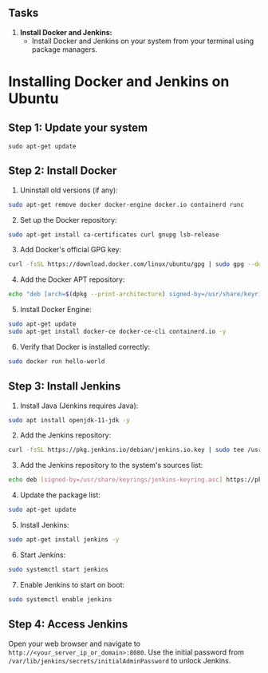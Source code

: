 ## Tasks

1. **Install Docker and Jenkins:**
   - Install Docker and Jenkins on your system from your terminal using package managers.

# Installing Docker and Jenkins on Ubuntu

## Step 1: Update your system

```
sudo apt-get update
```

## Step 2: Install Docker

1. Uninstall old versions (if any):

```bash
sudo apt-get remove docker docker-engine docker.io containerd runc
```

2. Set up the Docker repository:

```bash
sudo apt-get install ca-certificates curl gnupg lsb-release
```

3. Add Docker's official GPG key:

```bash
curl -fsSL https://download.docker.com/linux/ubuntu/gpg | sudo gpg --dearmor -o /usr/share/keyrings/docker-archive-keyring.gpg
```

4. Add the Docker APT repository:

```bash
echo "deb [arch=$(dpkg --print-architecture) signed-by=/usr/share/keyrings/docker-archive-keyring.gpg] https://download.docker.com/linux/ubuntu $(lsb_release -cs) stable" | sudo tee /etc/apt/sources.list.d/docker.list > /dev/null
```

5. Install Docker Engine:

```bash
sudo apt-get update
sudo apt-get install docker-ce docker-ce-cli containerd.io -y
```

6. Verify that Docker is installed correctly:

```bash
sudo docker run hello-world
```

## Step 3: Install Jenkins

1. Install Java (Jenkins requires Java):

```bash
sudo apt install openjdk-11-jdk -y
```

2. Add the Jenkins repository:

```bash
curl -fsSL https://pkg.jenkins.io/debian/jenkins.io.key | sudo tee /usr/share/keyrings/jenkins-keyring.asc > /dev/null
```

3. Add the Jenkins repository to the system's sources list:

```bash
echo deb [signed-by=/usr/share/keyrings/jenkins-keyring.asc] https://pkg.jenkins.io/debian binary/ | sudo tee /etc/apt/sources.list.d/jenkins.list > /dev/null
```

4. Update the package list:

```bash
sudo apt-get update
```

5. Install Jenkins:

```bash
sudo apt-get install jenkins -y
```

6. Start Jenkins:

```bash
sudo systemctl start jenkins
```

7. Enable Jenkins to start on boot:

```bash
sudo systemctl enable jenkins
```

## Step 4: Access Jenkins

Open your web browser and navigate to `http://<your_server_ip_or_domain>:8080`. Use the initial password from `/var/lib/jenkins/secrets/initialAdminPassword` to unlock Jenkins.

